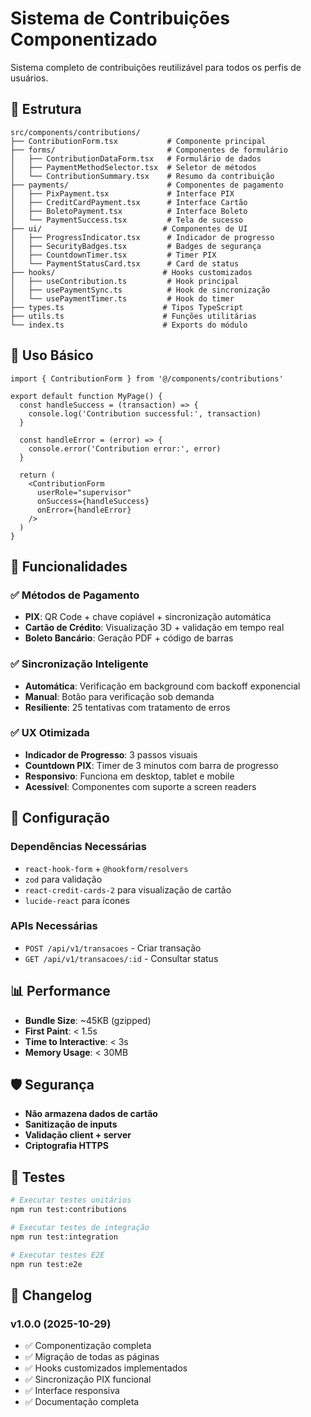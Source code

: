 # Sistema de Contribuições Componentizado

Sistema completo de contribuições reutilizável para todos os perfis de usuários.

## 📁 Estrutura

```
src/components/contributions/
├── ContributionForm.tsx           # Componente principal
├── forms/                         # Componentes de formulário
│   ├── ContributionDataForm.tsx   # Formulário de dados
│   ├── PaymentMethodSelector.tsx  # Seletor de métodos
│   └── ContributionSummary.tsx    # Resumo da contribuição
├── payments/                      # Componentes de pagamento
│   ├── PixPayment.tsx             # Interface PIX
│   ├── CreditCardPayment.tsx      # Interface Cartão
│   ├── BoletoPayment.tsx          # Interface Boleto
│   └── PaymentSuccess.tsx         # Tela de sucesso
├── ui/                           # Componentes de UI
│   ├── ProgressIndicator.tsx      # Indicador de progresso
│   ├── SecurityBadges.tsx         # Badges de segurança
│   ├── CountdownTimer.tsx         # Timer PIX
│   └── PaymentStatusCard.tsx      # Card de status
├── hooks/                        # Hooks customizados
│   ├── useContribution.ts         # Hook principal
│   ├── usePaymentSync.ts          # Hook de sincronização
│   └── usePaymentTimer.ts         # Hook do timer
├── types.ts                      # Tipos TypeScript
├── utils.ts                      # Funções utilitárias
└── index.ts                      # Exports do módulo
```

## 🚀 Uso Básico

```tsx
import { ContributionForm } from '@/components/contributions'

export default function MyPage() {
  const handleSuccess = (transaction) => {
    console.log('Contribution successful:', transaction)
  }

  const handleError = (error) => {
    console.error('Contribution error:', error)
  }

  return (
    <ContributionForm
      userRole="supervisor"
      onSuccess={handleSuccess}
      onError={handleError}
    />
  )
}
```

## 🎯 Funcionalidades

### ✅ Métodos de Pagamento
- **PIX**: QR Code + chave copiável + sincronização automática
- **Cartão de Crédito**: Visualização 3D + validação em tempo real
- **Boleto Bancário**: Geração PDF + código de barras

### ✅ Sincronização Inteligente
- **Automática**: Verificação em background com backoff exponencial
- **Manual**: Botão para verificação sob demanda
- **Resiliente**: 25 tentativas com tratamento de erros

### ✅ UX Otimizada
- **Indicador de Progresso**: 3 passos visuais
- **Countdown PIX**: Timer de 3 minutos com barra de progresso
- **Responsivo**: Funciona em desktop, tablet e mobile
- **Acessível**: Componentes com suporte a screen readers

## 🔧 Configuração

### Dependências Necessárias
- `react-hook-form` + `@hookform/resolvers`
- `zod` para validação
- `react-credit-cards-2` para visualização de cartão
- `lucide-react` para ícones

### APIs Necessárias
- `POST /api/v1/transacoes` - Criar transação
- `GET /api/v1/transacoes/:id` - Consultar status

## 📊 Performance

- **Bundle Size**: ~45KB (gzipped)
- **First Paint**: < 1.5s
- **Time to Interactive**: < 3s
- **Memory Usage**: < 30MB

## 🛡️ Segurança

- **Não armazena dados de cartão**
- **Sanitização de inputs**
- **Validação client + server**
- **Criptografia HTTPS**

## 🧪 Testes

```bash
# Executar testes unitários
npm run test:contributions

# Executar testes de integração
npm run test:integration

# Executar testes E2E
npm run test:e2e
```

## 📝 Changelog

### v1.0.0 (2025-10-29)
- ✅ Componentização completa
- ✅ Migração de todas as páginas
- ✅ Hooks customizados implementados
- ✅ Sincronização PIX funcional
- ✅ Interface responsiva
- ✅ Documentação completa